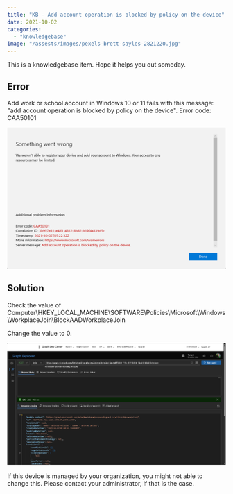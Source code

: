 ```yaml
---
title: "KB - Add account operation is blocked by policy on the device"
date: 2021-10-02
categories: 
  - "knowledgebase"
image: "/assests/images/pexels-brett-sayles-2821220.jpg"
---
```


This is a knowledgebase item. Hope it helps you out someday.

## Error

Add work or school account in Windows 10 or 11 fails with this message: "add account operation is blocked by policy on the device". Error code: CAA50101

![](/assets/images/1633152189.png)

## Solution

Check the value of Computer\\HKEY\_LOCAL\_MACHINE\\SOFTWARE\\Policies\\Microsoft\\Windows\\WorkplaceJoin\\BlockAADWorkplaceJoin

Change the value to 0.

![](/assets/images/image-6.png)

If this device is managed by your organization, you might not able to change this. Please contact your administrator, if that is the case.
